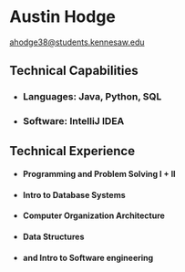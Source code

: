 # Austin Hodge
ahodge38@students.kennesaw.edu

## Technical Capabilities
- ### Languages: Java, Python, SQL
- ### Software: IntelliJ IDEA
## Technical Experience
- #### Programming and Problem Solving I + II
- ####  Intro to Database Systems
- #### Computer Organization Architecture
- ####  Data Structures
- ####  and Intro to Software engineering
